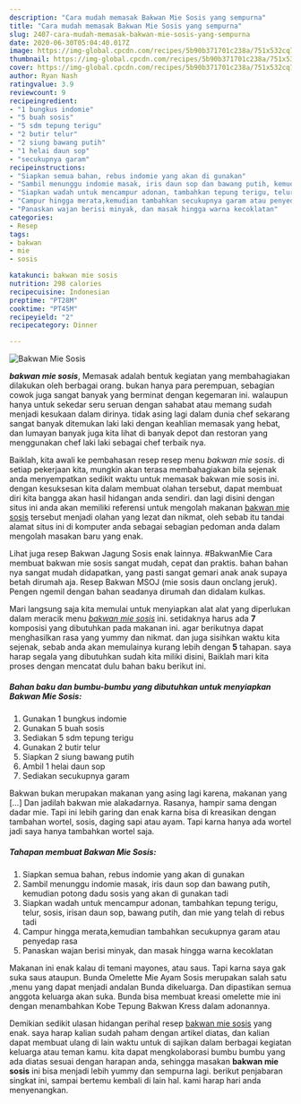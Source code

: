 ```yaml
---
description: "Cara mudah memasak Bakwan Mie Sosis yang sempurna"
title: "Cara mudah memasak Bakwan Mie Sosis yang sempurna"
slug: 2407-cara-mudah-memasak-bakwan-mie-sosis-yang-sempurna
date: 2020-06-30T05:04:40.017Z
image: https://img-global.cpcdn.com/recipes/5b90b371701c238a/751x532cq70/bakwan-mie-sosis-foto-resep-utama.jpg
thumbnail: https://img-global.cpcdn.com/recipes/5b90b371701c238a/751x532cq70/bakwan-mie-sosis-foto-resep-utama.jpg
cover: https://img-global.cpcdn.com/recipes/5b90b371701c238a/751x532cq70/bakwan-mie-sosis-foto-resep-utama.jpg
author: Ryan Nash
ratingvalue: 3.9
reviewcount: 9
recipeingredient:
- "1 bungkus indomie"
- "5 buah sosis"
- "5 sdm tepung terigu"
- "2 butir telur"
- "2 siung bawang putih"
- "1 helai daun sop"
- "secukupnya garam"
recipeinstructions:
- "Siapkan semua bahan, rebus indomie yang akan di gunakan"
- "Sambil menunggu indomie masak, iris daun sop dan bawang putih, kemudian potong dadu sosis yang akan di gunakan tadi"
- "Siapkan wadah untuk mencampur adonan, tambahkan tepung terigu, telur, sosis, irisan daun sop, bawang putih, dan mie yang telah di rebus tadi"
- "Campur hingga merata,kemudian tambahkan secukupnya garam atau penyedap rasa"
- "Panaskan wajan berisi minyak, dan masak hingga warna kecoklatan"
categories:
- Resep
tags:
- bakwan
- mie
- sosis

katakunci: bakwan mie sosis 
nutrition: 298 calories
recipecuisine: Indonesian
preptime: "PT28M"
cooktime: "PT45M"
recipeyield: "2"
recipecategory: Dinner

---
```



![Bakwan Mie Sosis](https://img-global.cpcdn.com/recipes/5b90b371701c238a/751x532cq70/bakwan-mie-sosis-foto-resep-utama.jpg)

<b><i>bakwan mie sosis</i></b>, Memasak adalah bentuk kegiatan yang membahagiakan dilakukan oleh berbagai orang. bukan hanya para perempuan, sebagian cowok juga sangat banyak yang berminat dengan kegemaran ini. walaupun hanya untuk sekedar seru seruan dengan sahabat atau memang sudah menjadi kesukaan dalam dirinya. tidak asing lagi dalam dunia chef sekarang sangat banyak ditemukan laki laki dengan keahlian memasak yang hebat, dan lumayan banyak juga kita lihat di banyak depot dan restoran yang menggunakan chef laki laki sebagai chef terbaik nya.

Baiklah, kita awali ke pembahasan resep resep menu <i>bakwan mie sosis</i>. di setiap pekerjaan kita, mungkin akan terasa membahagiakan bila sejenak anda menyempatkan sedikit waktu untuk memasak bakwan mie sosis ini. dengan kesuksesan kita dalam membuat olahan tersebut, dapat membuat diri kita bangga akan hasil hidangan anda sendiri. dan lagi disini dengan situs ini anda akan memiliki referensi untuk mengolah makanan <u>bakwan mie sosis</u> tersebut menjadi olahan yang lezat dan nikmat, oleh sebab itu tandai alamat situs ini di komputer anda sebagai sebagian pedoman anda dalam mengolah masakan baru yang enak.

Lihat juga resep Bakwan Jagung Sosis enak lainnya. #BakwanMie Cara membuat bakwan mie sosis sangat mudah, cepat dan praktis. bahan bahan nya sangat mudah didapatkan, yang pasti sangat gemari anak anak supaya betah dirumah aja. Resep Bakwan MSOJ (mie sosis daun onclang jeruk). Pengen ngemil dengan bahan seadanya dirumah dan didalam kulkas.


Mari langsung saja kita memulai untuk menyiapkan alat alat yang diperlukan dalam meracik menu <u><i>bakwan mie sosis</i></u> ini. setidaknya harus ada <b>7</b> komposisi yang dibutuhkan pada makanan ini. agar berikutnya dapat menghasilkan rasa yang yummy dan nikmat. dan juga sisihkan waktu kita sejenak, sebab anda akan memulainya kurang lebih dengan <b>5</b> tahapan. saya harap segala yang dibutuhkan sudah kita miliki disini, Baiklah mari kita proses dengan mencatat dulu bahan baku berikut ini.

<!--inarticleads1-->

##### Bahan baku dan bumbu-bumbu yang dibutuhkan untuk menyiapkan Bakwan Mie Sosis:

1. Gunakan 1 bungkus indomie
1. Gunakan 5 buah sosis
1. Sediakan 5 sdm tepung terigu
1. Gunakan 2 butir telur
1. Siapkan 2 siung bawang putih
1. Ambil 1 helai daun sop
1. Sediakan secukupnya garam


Bakwan bukan merupakan makanan yang asing lagi karena, makanan yang […] Dan jadilah bakwan mie alakadarnya. Rasanya, hampir sama dengan dadar mie. Tapi ini lebih garing dan enak karna bisa di kreasikan dengan tambahan wortel, sosis, daging sapi atau ayam. Tapi karna hanya ada wortel jadi saya hanya tambahkan wortel saja. 

<!--inarticleads2-->

##### Tahapan membuat Bakwan Mie Sosis:

1. Siapkan semua bahan, rebus indomie yang akan di gunakan
1. Sambil menunggu indomie masak, iris daun sop dan bawang putih, kemudian potong dadu sosis yang akan di gunakan tadi
1. Siapkan wadah untuk mencampur adonan, tambahkan tepung terigu, telur, sosis, irisan daun sop, bawang putih, dan mie yang telah di rebus tadi
1. Campur hingga merata,kemudian tambahkan secukupnya garam atau penyedap rasa
1. Panaskan wajan berisi minyak, dan masak hingga warna kecoklatan


Makanan ini enak kalau di temani mayones, atau saus. Tapi karna saya gak suka saus ataupun. Bunda Omelette Mie Ayam Sosis merupakan salah satu ,menu yang dapat menjadi andalan Bunda dikeluarga. Dan dipastikan semua anggota keluarga akan suka. Bunda bisa membuat kreasi omelette mie ini dengan menambahkan Kobe Tepung Bakwan Kress dalam adonannya. 

Demikian sedikit ulasan hidangan perihal resep <u>bakwan mie sosis</u> yang enak. saya harap kalian sudah paham dengan artikel diatas, dan kalian dapat membuat ulang di lain waktu untuk di sajikan dalam berbagai kegiatan keluarga atau teman kamu. kita dapat mengkolaborasi bumbu bumbu yang ada diatas sesuai dengan harapan anda, sehingga masakan <b>bakwan mie sosis</b> ini bisa menjadi lebih yummy dan sempurna lagi. berikut penjabaran singkat ini, sampai bertemu kembali di lain hal. kami harap hari anda menyenangkan.
